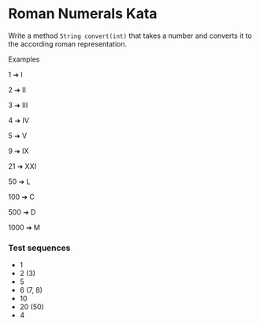 #  Roman Numerals Kata


Write a method `String convert(int)` that takes a number and converts it to the according roman representation.

Examples

   1 ➔ I
   
   2 ➔ II
   
   3 ➔ III
   
   4 ➔ IV
   
   5 ➔ V
   
   9 ➔ IX
   
  21 ➔ XXI
  
  50 ➔ L
  
 100 ➔ C
 
 500 ➔ D
 
1000 ➔ M


### Test sequences
- 1
- 2 (3)
- 5
- 6 (7, 8)
- 10
- 20 (50)
- 4

